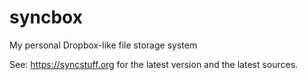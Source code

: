 # syncbox
My personal Dropbox-like file storage system

See: https://syncstuff.org for the latest version and the latest sources.
